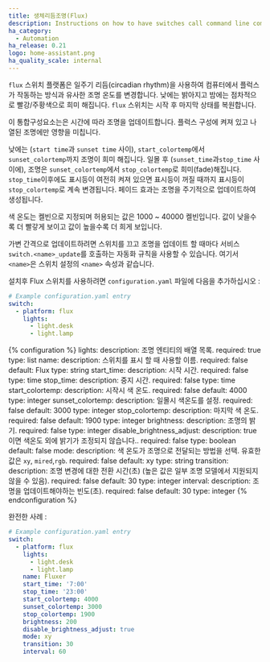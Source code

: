 ```yaml
---
title: 생체리듬조명(Flux)
description: Instructions on how to have switches call command line commands.
ha_category:
  - Automation
ha_release: 0.21
logo: home-assistant.png
ha_quality_scale: internal
---
```


`flux` 스위치 플랫폼은 일주기 리듬(circadian rhythm)을 사용하여 컴퓨터에서 플럭스가 작동하는 방식과 유사한 조명 온도를 변경합니다. 낮에는 밝아지고 밤에는 점차적으로 빨강/주황색으로 희미 해집니다. `flux` 스위치는 시작 후 마지막 상태를 복원합니다.

이 통합구성요소는은 시간에 따라 조명을 업데이트합니다. 플럭스 구성에 켜져 있고 나열된 조명에만 영향을 미칩니다.

낮에는 (`start time`과 `sunset time` 사이), `start_colortemp`에서`sunset_colortemp`까지 조명이 희미 해집니다. 일몰 후 (`sunset_time`과`stop_time` 사이에), 조명은 `sunset_colortemp`에서 `stop_colortemp`로 희미(fade)해집니다. `stop_time`이후에도 표시등이 여전히 켜져 있으면 표시등이 꺼질 때까지 표시등이 `stop_colortemp`로 계속 변경됩니다. 페이드 효과는 조명을 주기적으로 업데이트하여 생성됩니다.

색 온도는 켈빈으로 지정되며 허용되는 값은 1000 ~ 40000 켈빈입니다. 값이 낮을수록 더 빨갛게 보이고 값이 높을수록 더 희게 보입니다. 

가변 간격으로 업데이트하려면 스위치를 끄고 조명을 업데이트 할 때마다 서비스  `switch.<name>_update`를 호출하는 자동화 규칙을 사용할 수 있습니다. 여기서 `<name>`은 스위치 설정의 `<name>` 속성과 같습니다. 

설치후 Flux 스위치를 사용하려면 `configuration.yaml` 파일에 다음을 추가하십시오 :

```yaml
# Example configuration.yaml entry
switch:
  - platform: flux
    lights:
      - light.desk
      - light.lamp
```

{% configuration %}
lights:
  description: 조명 엔티티의 배열 목록.
  required: true
  type: list
name:
  description: 스위치를 표시 할 때 사용할 이름.
  required: false
  default: Flux
  type: string
start_time:
  description: 시작 시간.
  required: false
  type: time
stop_time:
  description: 중지 시간.
  required: false
  type: time
start_colortemp:
  description: 시작시 색 온도.
  required: false
  default: 4000
  type: integer
sunset_colortemp:
  description: 일몰시 색온도를 설정.
  required: false
  default: 3000
  type: integer
stop_colortemp:
  description: 마지막 색 온도.
  required: false
  default: 1900
  type: integer
brightness:
  description: 조명의 밝기.
  required: false
  type: integer
disable_brightness_adjust:
  description: true이면 색온도 외에 밝기가 조정되지 않습니다..
  required: false
  type: boolean
  default: false
mode:
  description: 색 온도가 조명으로 전달되는 방법을 선택. 유효한 값은 `xy`, `mired`,`rgb`.
  required: false
  default: xy
  type: string
transition:
  description: 조명 변경에 대한 전환 시간(초) (높은 값은 일부 조명 모델에서 지원되지 않을 수 있음).
  required: false
  default: 30
  type: integer
interval:
  description: 조명을 업데이트해야하는 빈도(초).
  required: false
  default: 30
  type: integer
{% endconfiguration %}

완전한 사례 :

```yaml
# Example configuration.yaml entry
switch:
  - platform: flux
    lights:
      - light.desk
      - light.lamp
    name: Fluxer
    start_time: '7:00'
    stop_time: '23:00'
    start_colortemp: 4000
    sunset_colortemp: 3000
    stop_colortemp: 1900
    brightness: 200
    disable_brightness_adjust: true
    mode: xy
    transition: 30
    interval: 60
```
